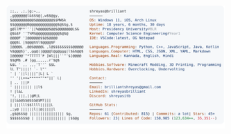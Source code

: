 <a href="https://github.com/Shreyas-ITB/Shreyas-ITB">
  <picture>
    <source media="(prefers-color-scheme: dark)" srcset="https://raw.githubusercontent.com/Shreyas-ITB/Shreyas-ITB/main/dark_mode.svg">
    <img alt="Andrew Grant's GitHub Profile README" src="https://raw.githubusercontent.com/Shreyas-ITB/Shreyas-ITB/main/light_mode.svg">
  </picture>
</a>
